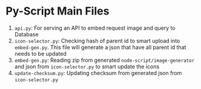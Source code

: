 # Py-Script Main Files

1. `api.py`: For serving an API to embed request image and query to Database
1. `icon-selector.py`: Checking hash of parent id to smart upload into `embed-gen.py`. This file will generate a json that have all parent id that needs to be updated
1. `embed-gen.py`: Reading zip from generated `node-script/image-generator` and json from `icon-selector.py` to smart update the icons
1. `update-checksum.py`: Updating checksum from generated json from `icon-selector.py`
